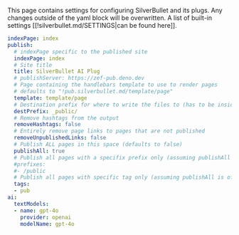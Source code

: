 This page contains settings for configuring SilverBullet and its plugs. Any changes outside of the yaml block will be overwritten.
A list of built-in settings [[!silverbullet.md/SETTINGS|can be found here]].

```yaml
indexPage: index
publish:
  # indexPage specific to the published site
  indexPage: index
  # Site title
  title: SilverBullet AI Plug
  # publishServer: https://zef-pub.deno.dev
  # Page containing the handlebars template to use to render pages
  # defaults to "!pub.silverbullet.md/template/page"
  template: template/page
  # Destination prefix for where to write the files to (has to be inside the space), defaults to public/
  destPrefix: _public/
  # Remove hashtags from the output
  removeHashtags: false
  # Entirely remove page links to pages that are not published 
  removeUnpublishedLinks: false
  # Publish ALL pages in this space (defaults to false)
  publishAll: true
  # Publish all pages with a specifix prefix only (assuming publishAll is off)
  #prefixes:
  #- /public
  # Publish all pages with specific tag only (assuming publishAll is off)
  tags:
  - pub
ai:
  textModels:
  - name: gpt-4o
    provider: openai
    modelName: gpt-4o
```
